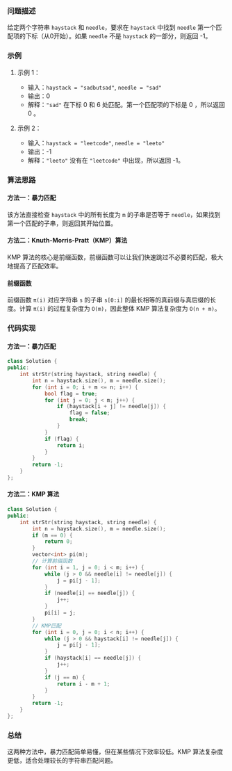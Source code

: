### 问题描述

给定两个字符串 `haystack` 和 `needle`，要求在 `haystack` 中找到 `needle` 第一个匹配项的下标（从0开始）。如果 `needle` 不是 `haystack` 的一部分，则返回 -1。

### 示例

1. 示例 1：
   - 输入：`haystack = "sadbutsad"`, `needle = "sad"`
   - 输出：0
   - 解释：`"sad"` 在下标 0 和 6 处匹配。第一个匹配项的下标是 0 ，所以返回 0 。

2. 示例 2：
   - 输入：`haystack = "leetcode"`, `needle = "leeto"`
   - 输出：-1
   - 解释：`"leeto"` 没有在 `"leetcode"` 中出现，所以返回 -1。

### 算法思路

#### 方法一：暴力匹配

该方法直接检查 `haystack` 中的所有长度为 `m` 的子串是否等于 `needle`，如果找到第一个匹配的子串，则返回其开始位置。

#### 方法二：Knuth-Morris-Pratt（KMP）算法

KMP 算法的核心是前缀函数，前缀函数可以让我们快速跳过不必要的匹配，极大地提高了匹配效率。

#### 前缀函数

前缀函数 `π(i)` 对应字符串 `s` 的子串 `s[0:i]` 的最长相等的真前缀与真后缀的长度。计算 `π(i)` 的过程复杂度为 `O(m)`，因此整体 KMP 算法复杂度为 `O(n + m)`。

### 代码实现

#### 方法一：暴力匹配

```cpp
class Solution {
public:
    int strStr(string haystack, string needle) {
        int n = haystack.size(), m = needle.size();
        for (int i = 0; i + m <= n; i++) {
            bool flag = true;
            for (int j = 0; j < m; j++) {
                if (haystack[i + j] != needle[j]) {
                    flag = false;
                    break;
                }
            }
            if (flag) {
                return i;
            }
        }
        return -1;
    }
};
```

#### 方法二：KMP 算法

```cpp
class Solution {
public:
    int strStr(string haystack, string needle) {
        int n = haystack.size(), m = needle.size();
        if (m == 0) {
            return 0;
        }
        vector<int> pi(m);
        // 计算前缀函数
        for (int i = 1, j = 0; i < m; i++) {
            while (j > 0 && needle[i] != needle[j]) {
                j = pi[j - 1];
            }
            if (needle[i] == needle[j]) {
                j++;
            }
            pi[i] = j;
        }
        // KMP匹配
        for (int i = 0, j = 0; i < n; i++) {
            while (j > 0 && haystack[i] != needle[j]) {
                j = pi[j - 1];
            }
            if (haystack[i] == needle[j]) {
                j++;
            }
            if (j == m) {
                return i - m + 1;
            }
        }
        return -1;
    }
};
```

### 总结

这两种方法中，暴力匹配简单易懂，但在某些情况下效率较低。KMP 算法复杂度更低，适合处理较长的字符串匹配问题。